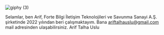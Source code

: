 
![giphy (3)](https://user-images.githubusercontent.com/76816948/171696932-86ae867d-b4cc-4c4f-af47-93ccd39998c8.gif)

Selamlar, ben Arif, Forte Bilgi İletişim Teknolojileri ve Savunma Sanayi A.Ş. şirketinde 2022 yılından beri çalışmaktayım. Bana ariftalhauslu@gmail.com mail adresinden ulaşabilirsiniz.
<a style="text-decoration:none;" href="https://ariftalhauslu.github.io">Arif Talha Uslu</a>
